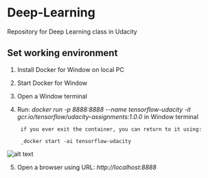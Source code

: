 # Deep-Learning
Repository for Deep Learning class in Udacity

[//]: # (Image References)

[image1]: ./images/startdocker.png

## Set working environment
1. Install Docker for Window on local PC
2. Start Docker for Window 
3. Open a Window terminal
4. Run: _docker run -p 8888:8888 --name tensorflow-udacity -it gcr.io/tensorflow/udacity-assignments:1.0.0_ in Window terminal

        if you ever exit the container, you can return to it using:
        
        _docker start -ai tensorflow-udacity

![alt text][image1]

5. Open a browser using URL: _http://localhost:8888_


        
